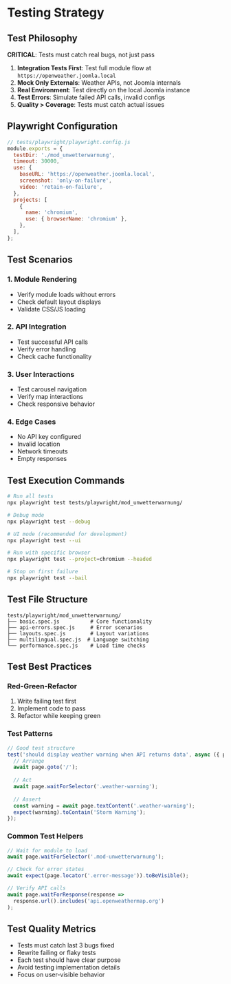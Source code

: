 # Testing Strategy

## Test Philosophy

**CRITICAL**: Tests must catch real bugs, not just pass

1. **Integration Tests First**: Test full module flow at `https://openweather.joomla.local`
2. **Mock Only Externals**: Weather APIs, not Joomla internals
3. **Real Environment**: Test directly on the local Joomla instance
4. **Test Errors**: Simulate failed API calls, invalid configs
5. **Quality > Coverage**: Tests must catch actual issues

## Playwright Configuration

```javascript
// tests/playwright/playwright.config.js
module.exports = {
  testDir: './mod_unwetterwarnung',
  timeout: 30000,
  use: {
    baseURL: 'https://openweather.joomla.local',
    screenshot: 'only-on-failure',
    video: 'retain-on-failure',
  },
  projects: [
    {
      name: 'chromium',
      use: { browserName: 'chromium' },
    },
  ],
};
```

## Test Scenarios

### 1. Module Rendering
- Verify module loads without errors
- Check default layout displays
- Validate CSS/JS loading

### 2. API Integration
- Test successful API calls
- Verify error handling
- Check cache functionality

### 3. User Interactions
- Test carousel navigation
- Verify map interactions
- Check responsive behavior

### 4. Edge Cases
- No API key configured
- Invalid location
- Network timeouts
- Empty responses

## Test Execution Commands

```bash
# Run all tests
npx playwright test tests/playwright/mod_unwetterwarnung/

# Debug mode
npx playwright test --debug

# UI mode (recommended for development)
npx playwright test --ui

# Run with specific browser
npx playwright test --project=chromium --headed

# Stop on first failure
npx playwright test --bail
```

## Test File Structure

```
tests/playwright/mod_unwetterwarnung/
├── basic.spec.js          # Core functionality
├── api-errors.spec.js     # Error scenarios
├── layouts.spec.js        # Layout variations
├── multilingual.spec.js  # Language switching
└── performance.spec.js    # Load time checks
```

## Test Best Practices

### Red-Green-Refactor
1. Write failing test first
2. Implement code to pass
3. Refactor while keeping green

### Test Patterns
```javascript
// Good test structure
test('should display weather warning when API returns data', async ({ page }) => {
  // Arrange
  await page.goto('/');
  
  // Act
  await page.waitForSelector('.weather-warning');
  
  // Assert
  const warning = await page.textContent('.weather-warning');
  expect(warning).toContain('Storm Warning');
});
```

### Common Test Helpers
```javascript
// Wait for module to load
await page.waitForSelector('.mod-unwetterwarnung');

// Check for error states
await expect(page.locator('.error-message')).toBeVisible();

// Verify API calls
await page.waitForResponse(response => 
  response.url().includes('api.openweathermap.org')
);
```

## Test Quality Metrics

- Tests must catch last 3 bugs fixed
- Rewrite failing or flaky tests
- Each test should have clear purpose
- Avoid testing implementation details
- Focus on user-visible behavior
